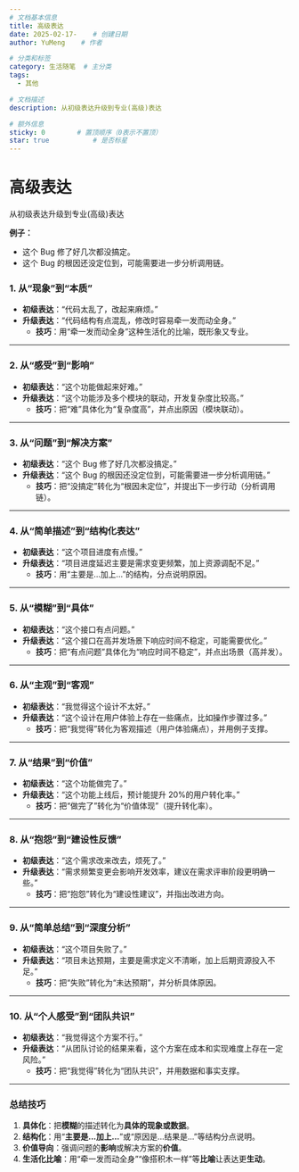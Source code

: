 ```yaml
---
# 文档基本信息
title: 高级表达
date: 2025-02-17-    # 创建日期
author: YuMeng    # 作者

# 分类和标签
category: 生活随笔  # 主分类
tags: 
  - 其他

# 文档描述
description: 从初级表达升级到专业(高级)表达

# 额外信息
sticky: 0        # 置顶顺序（0表示不置顶）
star: true           # 是否标星
---
```


# 高级表达

从初级表达升级到专业(高级)表达

**例子：**

- 这个 Bug 修了好几次都没搞定。
- 这个 Bug 的根因还没定位到，可能需要进一步分析调用链。



### **1. 从“现象”到“本质”**

- **初级表达**：“代码太乱了，改起来麻烦。”
- **升级表达**：“代码结构有点混乱，修改时容易牵一发而动全身。”
  - **技巧**：用“牵一发而动全身”这种生活化的比喻，既形象又专业。

------

### **2. 从“感受”到“影响”**

- **初级表达**：“这个功能做起来好难。”
- **升级表达**：“这个功能涉及多个模块的联动，开发复杂度比较高。”
  - **技巧**：把“难”具体化为“复杂度高”，并点出原因（模块联动）。

------

### **3. 从“问题”到“解决方案”**

- **初级表达**：“这个 Bug 修了好几次都没搞定。”
- **升级表达**：“这个 Bug 的根因还没定位到，可能需要进一步分析调用链。”
  - **技巧**：把“没搞定”转化为“根因未定位”，并提出下一步行动（分析调用链）。

------

### **4. 从“简单描述”到“结构化表达”**

- **初级表达**：“这个项目进度有点慢。”
- **升级表达**：“项目进度延迟主要是需求变更频繁，加上资源调配不足。”
  - **技巧**：用“主要是...加上...”的结构，分点说明原因。

------

### **5. 从“模糊”到“具体”**

- **初级表达**：“这个接口有点问题。”
- **升级表达**：“这个接口在高并发场景下响应时间不稳定，可能需要优化。”
  - **技巧**：把“有点问题”具体化为“响应时间不稳定”，并点出场景（高并发）。

------

### **6. 从“主观”到“客观”**

- **初级表达**：“我觉得这个设计不太好。”
- **升级表达**：“这个设计在用户体验上存在一些痛点，比如操作步骤过多。”
  - **技巧**：把“我觉得”转化为客观描述（用户体验痛点），并用例子支撑。

------

### **7. 从“结果”到“价值”**

- **初级表达**：“这个功能做完了。”
- **升级表达**：“这个功能上线后，预计能提升 20%的用户转化率。”
  - **技巧**：把“做完了”转化为“价值体现”（提升转化率）。

------

### **8. 从“抱怨”到“建设性反馈”**

- **初级表达**：“这个需求改来改去，烦死了。”
- **升级表达**：“需求频繁变更会影响开发效率，建议在需求评审阶段更明确一些。”
  - **技巧**：把“抱怨”转化为“建设性建议”，并指出改进方向。

------

### **9. 从“简单总结”到“深度分析”**

- **初级表达**：“这个项目失败了。”
- **升级表达**：“项目未达预期，主要是需求定义不清晰，加上后期资源投入不足。”
  - **技巧**：把“失败”转化为“未达预期”，并分析具体原因。

------

### **10. 从“个人感受”到“团队共识”**

- **初级表达**：“我觉得这个方案不行。”
- **升级表达**：“从团队讨论的结果来看，这个方案在成本和实现难度上存在一定风险。”
  - **技巧**：把“我觉得”转化为“团队共识”，并用数据和事实支撑。

------

### **总结技巧**

1. **具体化**：把**模糊**的描述转化为**具体的现象或数据**。
2. **结构化**：用“**主要是...加上...**”或“原因是...结果是...”等结构分点说明。
3. **价值导向**：强调问题的**影响**或解决方案的**价值**。
4. **生活化比喻**：用“牵一发而动全身”“像搭积木一样”等**比喻**让表达更**生动**。

